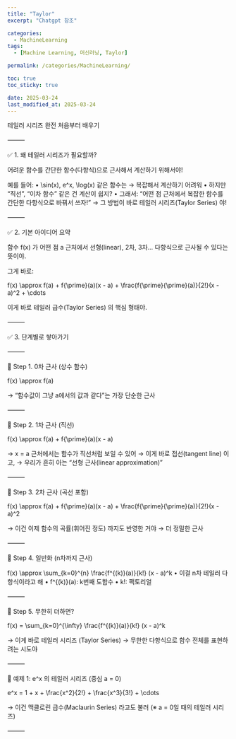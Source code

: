 ```yaml
---
title: "Taylor"
excerpt: "Chatgpt 참조"

categories:
  - MachineLearning
tags:
  - [Machine Learning, 머신러닝, Taylor]

permalink: /categories/MachineLearning/

toc: true
toc_sticky: true

date: 2025-03-24
last_modified_at: 2025-03-24
---
```


테일러 시리즈 완전 처음부터 배우기

⸻

✅ 1. 왜 테일러 시리즈가 필요할까?

어려운 함수를 간단한 함수(다항식)으로 근사해서 계산하기 위해서야!

예를 들어:
	•	\sin(x), e^x, \log(x) 같은 함수는
→ 복잡해서 계산하기 어려워
	•	하지만 “직선”, “이차 함수” 같은 건 계산이 쉽지?
	•	그래서:
“어떤 점 근처에서 복잡한 함수를 간단한 다항식으로 바꿔서 쓰자!”
→ 그 방법이 바로 테일러 시리즈(Taylor Series) 야!

⸻

✅ 2. 기본 아이디어 요약

함수 f(x) 가 어떤 점 a 근처에서
선형(linear), 2차, 3차… 다항식으로 근사될 수 있다는 뜻이야.

그게 바로:

f(x) \approx f(a) + f{\prime}(a)(x - a) + \frac{f{\prime}{\prime}(a)}{2!}(x - a)^2 + \cdots

이게 바로 테일러 급수(Taylor Series) 의 핵심 형태야.

⸻

✅ 3. 단계별로 쌓아가기

⸻

🔹 Step 1. 0차 근사 (상수 함수)

f(x) \approx f(a)

→ “함수값이 그냥 a에서의 값과 같다”는 가장 단순한 근사

⸻

🔹 Step 2. 1차 근사 (직선)

f(x) \approx f(a) + f{\prime}(a)(x - a)

→ x = a 근처에서는 함수가 직선처럼 보일 수 있어
→ 이게 바로 접선(tangent line) 이고,
→ 우리가 흔히 아는 “선형 근사(linear approximation)”

⸻

🔹 Step 3. 2차 근사 (곡선 포함)

f(x) \approx f(a) + f{\prime}(a)(x - a) + \frac{f{\prime}{\prime}(a)}{2!}(x - a)^2

→ 이건 이제 함수의 곡률(휘어진 정도) 까지도 반영한 거야
→ 더 정밀한 근사

⸻

🔹 Step 4. 일반화 (n차까지 근사)

f(x) \approx \sum_{k=0}^{n} \frac{f^{(k)}(a)}{k!} (x - a)^k
	•	이걸 n차 테일러 다항식이라고 해
	•	f^{(k)}(a): k번째 도함수
	•	k!: 팩토리얼

⸻

🔹 Step 5. 무한히 더하면?

f(x) = \sum_{k=0}^{\infty} \frac{f^{(k)}(a)}{k!} (x - a)^k

→ 이게 바로 테일러 시리즈 (Taylor Series)
→ 무한한 다항식으로 함수 전체를 표현하려는 시도야

⸻

🧪 예제 1: e^x 의 테일러 시리즈 (중심 a = 0)

e^x = 1 + x + \frac{x^2}{2!} + \frac{x^3}{3!} + \cdots

→ 이건 맥클로린 급수(Maclaurin Series) 라고도 불러
(※ a = 0일 때의 테일러 시리즈)

⸻